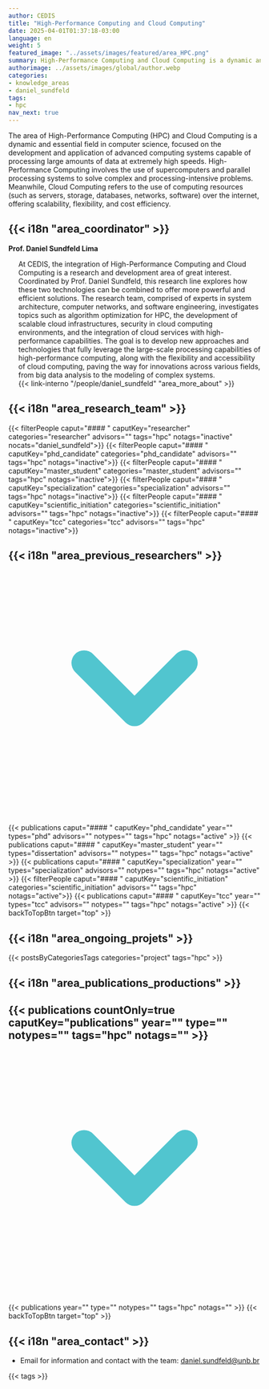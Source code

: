 ```yaml
---
author: CEDIS
title: "High-Performance Computing and Cloud Computing"
date: 2025-04-01T01:37:18-03:00
language: en
weight: 5
featured_image: "../assets/images/featured/area_HPC.png"
summary: High-Performance Computing and Cloud Computing is a dynamic and essential field in computer science, focused on the development and application of advanced computing systems capable of processing large amounts of data at extremely high speeds.
authorimage: ../assets/images/global/author.webp
categories:
- knowledge_areas
- daniel_sundfeld
tags: 
- hpc
nav_next: true
---
```

<div id="top"></div>

The area of High-Performance Computing (HPC) and Cloud Computing is a dynamic and essential field in computer science, focused on the development and application of advanced computing systems capable of processing large amounts of data at extremely high speeds. High-Performance Computing involves the use of supercomputers and parallel processing systems to solve complex and processing-intensive problems. Meanwhile, Cloud Computing refers to the use of computing resources (such as servers, storage, databases, networks, software) over the internet, offering scalability, flexibility, and cost efficiency.

## {{< i18n "area_coordinator" >}}
**Prof. Daniel Sundfeld Lima**
<div style="margin-left: 20px;">
At CEDIS, the integration of High-Performance Computing and Cloud Computing is a research and development area of great interest. Coordinated by Prof. Daniel Sundfeld, this research line explores how these two technologies can be combined to offer more powerful and efficient solutions. The research team, comprised of experts in system architecture, computer networks, and software engineering, investigates topics such as algorithm optimization for HPC, the development of scalable cloud infrastructures, security in cloud computing environments, and the integration of cloud services with high-performance capabilities. The goal is to develop new approaches and technologies that fully leverage the large-scale processing capabilities of high-performance computing, along with the flexibility and accessibility of cloud computing, paving the way for innovations across various fields, from big data analysis to the modeling of complex systems.
<br>
{{< link-interno "/people/daniel_sundfeld" "area_more_about" >}}
</div>

## {{< i18n "area_research_team" >}}

{{< filterPeople caput="#### " caputKey="researcher" categories="researcher" advisors="" tags="hpc" notags="inactive" nocats="daniel_sundfeld">}}
{{< filterPeople caput="#### " caputKey="phd_candidate" categories="phd_candidate" advisors="" tags="hpc" notags="inactive">}}
{{< filterPeople caput="#### " caputKey="master_student" categories="master_student" advisors="" tags="hpc" notags="inactive">}}
{{< filterPeople caput="#### " caputKey="specialization" categories="specialization" advisors="" tags="hpc" notags="inactive">}}
{{< filterPeople caput="#### " caputKey="scientific_initiation" categories="scientific_initiation" advisors="" tags="hpc" notags="inactive">}}
{{< filterPeople caput="#### " caputKey="tcc" categories="tcc" advisors="" tags="hpc" notags="inactive">}}

<div id="previous-collaborators" x-data="{ showPrevious: false }">
    <h2 id="former-collaborators-title" @click="showPrevious = !showPrevious" class="text-xl font-bold mb-2 cursor-pointer flex items-center text-primary-900">
      {{< i18n "area_previous_researchers" >}}
      <svg :class="{'rotate-0': !showPrevious, 'rotate-180': showPrevious}" class="ml-2 h-5 w-5 transform transition-transform duration-200" xmlns="http://www.w3.org/2000/svg" viewBox="0 0 20 20" fill="#51C5CF"><path fill-rule="evenodd" d="M5.293 7.293a1 1 0 011.414 0L10 10.586l3.293-3.293a1 1 0 111.414 1.414l-4 4a1 1 0 01-1.414 0l-4-4a1 1 0 010-1.414z" clip-rule="evenodd" /></svg>
    </h2>
    <div x-show="showPrevious" x-cloak>
    {{< publications caput="#### " caputKey="phd_candidate"  year="" types="phd" advisors="" notypes="" tags="hpc" notags="active" >}}
    {{< publications caput="#### " caputKey="master_student" year="" types="dissertation" advisors="" notypes="" tags="hpc" notags="active" >}}
    {{< publications caput="#### " caputKey="specialization" year="" types="specialization" advisors="" notypes="" tags="hpc" notags="active" >}}
    {{< filterPeople caput="#### " caputKey="scientific_initiation" categories="scientific_initiation" advisors="" tags="hpc" notags="active">}}
    {{< publications caput="#### " caputKey="tcc" year="" types="tcc" advisors="" notypes="" tags="hpc" notags="active" >}}
    {{< backToTopBtn target="top" >}}
    </div>
  </div>

## {{< i18n "area_ongoing_projets" >}}

{{< postsByCategoriesTags categories="project" tags="hpc" >}}

## {{< i18n "area_publications_productions" >}}

<div id="npublications-section" x-data="{ showPublications: false }">
    <h2 id="npublications-title" @click="showPublications = !showPublications" class="text-xl font-bold mb-2 cursor-pointer flex items-center text-primary-900">
      {{< publications countOnly=true caputKey="publications" year="" type="" notypes="" tags="hpc" notags="" >}}
      <svg :class="{'rotate-0': !showPublications, 'rotate-180': showPublications}" class="ml-2 h-5 w-5 transform transition-transform duration-200" xmlns="http://www.w3.org/2000/svg" viewBox="0 0 20 20" fill="#51C5CF"><path fill-rule="evenodd" d="M5.293 7.293a1 1 0 011.414 0L10 10.586l3.293-3.293a1 1 0 111.414 1.414l-4 4a1 1 0 01-1.414 0l-4-4a1 1 0 010-1.414z" clip-rule="evenodd" /></svg>
    </h2>
    <div x-show="showPublications" x-cloak>
      {{< publications year="" type="" notypes="" tags="hpc" notags="" >}} 
      {{< backToTopBtn target="top" >}}
    </div>
</div>

## {{< i18n "area_contact" >}}
- Email for information and contact with the team: [daniel.sundfeld@unb.br](mailto:daniel.sundfeld@unb.br)

{{< tags >}}